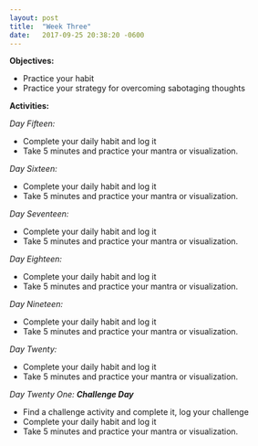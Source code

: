 ```yaml
---
layout: post
title:  "Week Three"
date:   2017-09-25 20:38:20 -0600
---
```

**Objectives:**
* Practice your habit
* Practice your strategy for overcoming sabotaging thoughts

**Activities:**

*Day Fifteen:*
* Complete your daily habit and log it
* Take 5 minutes and practice your mantra or visualization.

*Day Sixteen:*
* Complete your daily habit and log it
* Take 5 minutes and practice your mantra or visualization.

*Day Seventeen:*
* Complete your daily habit and log it
* Take 5 minutes and practice your mantra or visualization.

*Day Eighteen:*
* Complete your daily habit and log it
* Take 5 minutes and practice your mantra or visualization.

*Day Nineteen:*
* Complete your daily habit and log it
* Take 5 minutes and practice your mantra or visualization.

*Day Twenty:*
* Complete your daily habit and log it
* Take 5 minutes and practice your mantra or visualization.

*Day Twenty One: **Challenge Day***
* Find a challenge activity and complete it, log your challenge
* Complete your daily habit and log it
* Take 5 minutes and practice your mantra or visualization.
